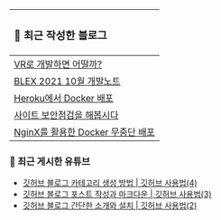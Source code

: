 <table>
  <thead>
    <tr>
      <th align="left">
        <h3>🔮 최근 작성한 블로그</h3>
      </th>
    </tr>
  </thead>
  <tbody>
<!-- BLOG-POST-LIST:START --><tr><td><a href="https://blex.me/@baealex/vr%EB%A1%9C-%EA%B0%9C%EB%B0%9C%ED%95%98%EB%A9%B4-%EC%96%B4%EB%96%A8%EA%B9%8C">VR로 개발하면 어떨까?</a></td></tr><tr><td><a href="https://blex.me/@baealex/blex-2021-10%EC%9B%94-%EA%B0%9C%EB%B0%9C%EB%85%B8%ED%8A%B8-1">BLEX 2021 10월 개발노트</a></td></tr><tr><td><a href="https://blex.me/@baealex/heroku%EB%A1%9C-docker-%EB%B0%B0%ED%8F%AC-1">Heroku에서 Docker 배포</a></td></tr><tr><td><a href="https://blex.me/@baealex/%EB%B3%B4%EC%95%88">사이트 보안점검을 해봅시다</a></td></tr><tr><td><a href="https://blex.me/@baealex/nginx%EB%A5%BC-%ED%99%9C%EC%9A%A9%ED%95%9C-docker-%EB%AC%B4%EC%A4%91%EB%8B%A8-%EB%B0%B0%ED%8F%AC">NginX를 활용한 Docker 무중단 배포</a></td></tr><!-- BLOG-POST-LIST:END -->
  </tbody>
</table>

### 🍊 최근 게시한 유튜브

<!-- YOUTUBE:START -->
- [깃허브 블로그 카테고리 생성 방법 | 깃허브 사용법&lpar;4&rpar;](https://www.youtube.com/watch?v=5DbL0V_07lE)
- [깃허브 블로그 포스트 작성과 마크다운 | 깃허브 사용법&lpar;3&rpar;](https://www.youtube.com/watch?v=LyQgkZX2ZaM)
- [깃허브 블로그 간단한 소개와 설치 | 깃허브 사용법&lpar;2&rpar;](https://www.youtube.com/watch?v=U-tPlM-h4cY)
<!-- YOUTUBE:END -->
